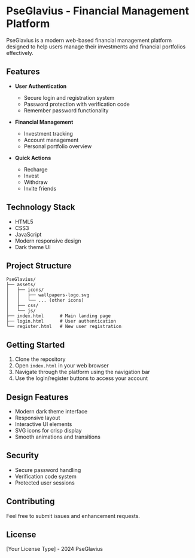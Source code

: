 # PseGlavius - Financial Management Platform

PseGlavius is a modern web-based financial management platform designed to help users manage their investments and financial portfolios effectively.

## Features

- **User Authentication**
  - Secure login and registration system
  - Password protection with verification code
  - Remember password functionality

- **Financial Management**
  - Investment tracking
  - Account management
  - Personal portfolio overview

- **Quick Actions**
  - Recharge
  - Invest
  - Withdraw
  - Invite friends

## Technology Stack

- HTML5
- CSS3
- JavaScript
- Modern responsive design
- Dark theme UI

## Project Structure

```
PseGlavius/
├── assets/
│   ├── icons/
│   │   ├── wallpapers-logo.svg
│   │   └── ... (other icons)
│   ├── css/
│   └── js/
├── index.html      # Main landing page
├── login.html      # User authentication
└── register.html   # New user registration
```

## Getting Started

1. Clone the repository
2. Open `index.html` in your web browser
3. Navigate through the platform using the navigation bar
4. Use the login/register buttons to access your account

## Design Features

- Modern dark theme interface
- Responsive layout
- Interactive UI elements
- SVG icons for crisp display
- Smooth animations and transitions

## Security

- Secure password handling
- Verification code system
- Protected user sessions

## Contributing

Feel free to submit issues and enhancement requests.

## License

[Your License Type] - 2024 PseGlavius
